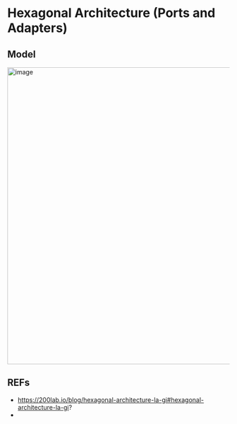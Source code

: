 
# Hexagonal Architecture (Ports and Adapters)

## Model 

<img width="1170" height="671" alt="image" src="https://github.com/user-attachments/assets/88609afc-4ef4-4b21-918a-f2adb8e890f8" />

## REFs
- https://200lab.io/blog/hexagonal-architecture-la-gi#hexagonal-architecture-la-gi?
- 

